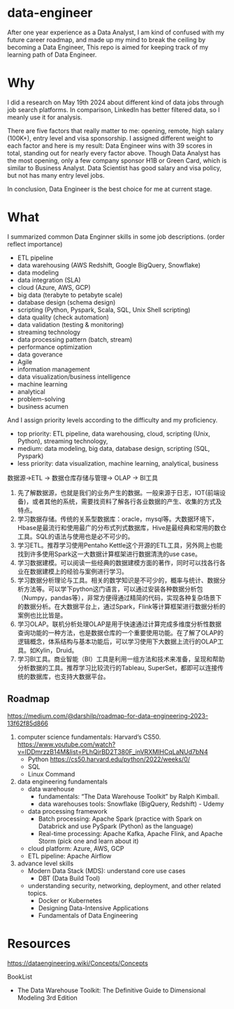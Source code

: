 # data-engineer
After one year experience as a Data Analyst, I am kind of confused with my future career roadmap, and made up my mind to break the ceiling by becoming a Data Engineer, This repo is aimed for keeping track of my learning path of Data Engineer.

# Why
I did a research on May 19th 2024 about different kind of data jobs through job search platforms. In comparison, LinkedIn has better filtered data, so I meanly use it for analysis.

There are five factors that really matter to me: opening, remote, high salary (100K+), entry level and visa sponsorship. I assigned different weight to each factor and here is my result: Data Engineer wins with 39 scores in total, standing out for nearly every factor above. Though Data Analyst has the most opening, only a few company sponsor H1B or Green Card, which is similar to Business Analyst. Data Scientist has good salary and visa policy, but not has many entry level jobs. 

In conclusion, Data Engineer is the best choice for me at current stage.

# What
I summarized common Data Enginner skills in some job descriptions. (order reflect importance)
- ETL pipeline
- data warehousing (AWS Redshift, Google BigQuery, Snowflake)
- data modeling
- data integration (SLA)
- cloud (Azure, AWS, GCP)
- big data (terabyte to petabyte scale)
- database design (schema design)
- scripting (Python, Pyspark, Scala, SQL, Unix Shell scripting)
- data quality (check automation)
- data validation (testing & monitoring)
- streaming technology
- data processing pattern (batch, stream)
- performance optimization
- data goverance
- Agile
- information management
- data visualization/business intelligence
- machine learning
- analytical
- problem-solving
- business acumen

And I assign priority levels according to the difficulty and my proficiency.
- top priority: ETL pipeline, data warehousing, cloud, scripting (Unix, Python), streaming technology, 
- medium: data modeling, big data, database design, scripting (SQL, Pyspark)
- less priority: data visualization, machine learning, analytical, business


数据源->ETL -> 数据仓库存储与管理-> OLAP -> BI工具

1. 先了解数据源，也就是我们的业务产生的数据。一般来源于日志，IOT(前端设备)，或者其他的系统，需要找资料了解各行各业数据的产生、收集的方式及特点。
2. 学习数据存储。传统的关系型数据库：oracle，mysql等。大数据环境下，Hbase是最流行和使用最广的分布式列式数据库，Hive是最经典和常用的数仓工具。SQL的语法与使用也是必不可少的。
3. 学习ETL。推荐学习使用Pentaho Kettle这个开源的ETL工具，另外网上也能找到许多使用Spark这一大数据计算框架进行数据清洗的use case。
4. 学习数据建模。可以阅读一些经典的数据建模方面的著作，同时可以找各行各业在数据建模上的经验与案例进行学习。
5. 学习数据分析理论与工具。相关的数学知识是不可少的，概率与统计、数据分析方法等。可以学下python这门语言，可以通过安装各种数据分析包（Numpy，pandas等），非常方便得通过精简的代码，实现各种复杂场景下的数据分析。在大数据平台上，通过Spark，Flink等计算框架进行数据分析的案例也比比皆是。
6. 学习OLAP。联机分析处理OLAP是用于快速通过计算完成多维度分析性数据查询功能的一种方法，也是数据仓库的一个重要使用功能。在了解了OLAP的逻辑概念，体系结构与基本功能后，可以学习使用下大数据上流行的OLAP工具。如Kylin，Druid。
7. 学习BI工具。商业智能（BI）工具是利用一组方法和技术来准备，呈现和帮助分析数据的工具。推荐学习比较流行的Tableau, SuperSet，都即可以连接传统的数据库，也支持大数据平台。

## Roadmap
https://medium.com/@darshilp/roadmap-for-data-engineering-2023-13f62f85d866
1. computer science fundamentals: Harvard’s CS50. https://www.youtube.com/watch?v=IDDmrzzB14M&list=PLhQjrBD2T380F_inVRXMIHCqLaNUd7bN4
   - Python https://cs50.harvard.edu/python/2022/weeks/0/
   - SQL
   - Linux Command
2. data engineering fundamentals
   - data warehouse
     - fundamentals: “The Data Warehouse Toolkit” by Ralph Kimball.
     - data warehouses tools: Snowflake (BigQuery, Redshift) - Udemy
   - data processing framework
     - Batch processing: Apache Spark (practice with Spark on Databrick and use PySpark (Python) as the language)
     - Real-time processing: Apache Kafka, Apache Flink, and Apache Storm (pick one and learn about it)
   - cloud platform: Azure, AWS, GCP
   - ETL pipeline: Apache Airflow
3. advance level skills
   - Modern Data Stack (MDS): understand core use cases
     - DBT (Data Build Tool)
   - understanding security, networking, deployment, and other related topics.
     - Docker or Kubernetes
     - Designing Data-Intensive Applications
     - Fundamentals of Data Engineering
    
# Resources
https://dataengineering.wiki/Concepts/Concepts

BookList
- The Data Warehouse Toolkit: The Definitive Guide to Dimensional Modeling 3rd Edition


